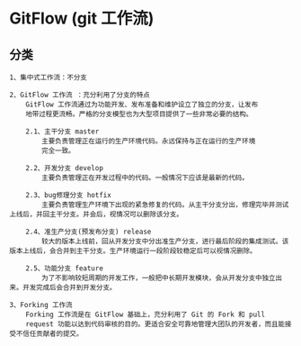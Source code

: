 # GitFlow (git 工作流)

## 分类
    1、集中式工作流：不分支

    2、GitFlow 工作流 ：充分利用了分支的特点
        GitFlow 工作流通过为功能开发、发布准备和维护设立了独立的分支，让发布
        地带过程更流畅。严格的分支模型也为大型项目提供了一些非常必要的结构。

        2.1、主干分支 master
            主要负责管理正在运行的生产环境代码。永远保持与正在运行的生产环境
            完全一致。

        2.2、开发分支 develop
            主要负责管理正在开发过程中的代码。一般情况下应该是最新的代码。

        2.3、bug修理分支 hotfix
            主要负责管理生产环境下出现的紧急修复的代码。从主干分支分出，修理完毕并测试上线后，并回主干分支。并会后，视情况可以删除该分支。

        2.4、准生产分支(预发布分支) release
            较大的版本上线前，回从开发分支中分出准生产分支，进行最后阶段的集成测试。该版本上线后，会合并到主干分支。生产环境运行一段阶段较稳定后可以视情况删除。

        2.5、功能分支 feature
            为了不影响较短周期的开发工作，一般把中长期开发模块，会从开发分支中独立出来。开发完成后会合并到开发分支。

    3、Forking 工作流 
        Forking 工作流是在 GitFlow 基础上，充分利用了 Git 的 Fork 和 pull
        request 功能以达到代码审核的目的。更适合安全可靠地管理大团队的开发者，而且能接受不信任贡献者的提交。